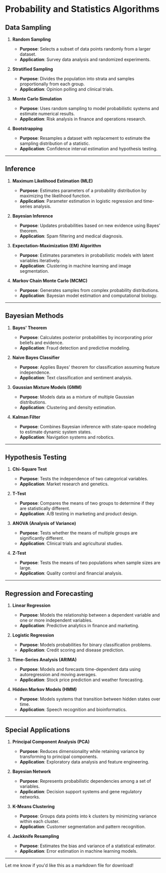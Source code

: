 # Probability and Statistics Algorithms

## Data Sampling
1. **Random Sampling**  
   - **Purpose**: Selects a subset of data points randomly from a larger dataset.  
   - **Application**: Survey data analysis and randomized experiments.

2. **Stratified Sampling**  
   - **Purpose**: Divides the population into strata and samples proportionally from each group.  
   - **Application**: Opinion polling and clinical trials.

3. **Monte Carlo Simulation**  
   - **Purpose**: Uses random sampling to model probabilistic systems and estimate numerical results.  
   - **Application**: Risk analysis in finance and operations research.

4. **Bootstrapping**  
   - **Purpose**: Resamples a dataset with replacement to estimate the sampling distribution of a statistic.  
   - **Application**: Confidence interval estimation and hypothesis testing.

---

## Inference
1. **Maximum Likelihood Estimation (MLE)**  
   - **Purpose**: Estimates parameters of a probability distribution by maximizing the likelihood function.  
   - **Application**: Parameter estimation in logistic regression and time-series analysis.

2. **Bayesian Inference**  
   - **Purpose**: Updates probabilities based on new evidence using Bayes' theorem.  
   - **Application**: Spam filtering and medical diagnosis.

3. **Expectation-Maximization (EM) Algorithm**  
   - **Purpose**: Estimates parameters in probabilistic models with latent variables iteratively.  
   - **Application**: Clustering in machine learning and image segmentation.

4. **Markov Chain Monte Carlo (MCMC)**  
   - **Purpose**: Generates samples from complex probability distributions.  
   - **Application**: Bayesian model estimation and computational biology.

---

## Bayesian Methods
1. **Bayes' Theorem**  
   - **Purpose**: Calculates posterior probabilities by incorporating prior beliefs and evidence.  
   - **Application**: Fraud detection and predictive modeling.

2. **Naive Bayes Classifier**  
   - **Purpose**: Applies Bayes' theorem for classification assuming feature independence.  
   - **Application**: Text classification and sentiment analysis.

3. **Gaussian Mixture Models (GMM)**  
   - **Purpose**: Models data as a mixture of multiple Gaussian distributions.  
   - **Application**: Clustering and density estimation.

4. **Kalman Filter**  
   - **Purpose**: Combines Bayesian inference with state-space modeling to estimate dynamic system states.  
   - **Application**: Navigation systems and robotics.

---

## Hypothesis Testing
1. **Chi-Square Test**  
   - **Purpose**: Tests the independence of two categorical variables.  
   - **Application**: Market research and genetics.

2. **T-Test**  
   - **Purpose**: Compares the means of two groups to determine if they are statistically different.  
   - **Application**: A/B testing in marketing and product design.

3. **ANOVA (Analysis of Variance)**  
   - **Purpose**: Tests whether the means of multiple groups are significantly different.  
   - **Application**: Clinical trials and agricultural studies.

4. **Z-Test**  
   - **Purpose**: Tests the means of two populations when sample sizes are large.  
   - **Application**: Quality control and financial analysis.

---

## Regression and Forecasting
1. **Linear Regression**  
   - **Purpose**: Models the relationship between a dependent variable and one or more independent variables.  
   - **Application**: Predictive analytics in finance and marketing.

2. **Logistic Regression**  
   - **Purpose**: Models probabilities for binary classification problems.  
   - **Application**: Credit scoring and disease prediction.

3. **Time-Series Analysis (ARIMA)**  
   - **Purpose**: Models and forecasts time-dependent data using autoregression and moving averages.  
   - **Application**: Stock price prediction and weather forecasting.

4. **Hidden Markov Models (HMM)**  
   - **Purpose**: Models systems that transition between hidden states over time.  
   - **Application**: Speech recognition and bioinformatics.

---

## Special Applications
1. **Principal Component Analysis (PCA)**  
   - **Purpose**: Reduces dimensionality while retaining variance by transforming to principal components.  
   - **Application**: Exploratory data analysis and feature engineering.

2. **Bayesian Network**  
   - **Purpose**: Represents probabilistic dependencies among a set of variables.  
   - **Application**: Decision support systems and gene regulatory networks.

3. **K-Means Clustering**  
   - **Purpose**: Groups data points into k clusters by minimizing variance within each cluster.  
   - **Application**: Customer segmentation and pattern recognition.

4. **Jackknife Resampling**  
   - **Purpose**: Estimates the bias and variance of a statistical estimator.  
   - **Application**: Error estimation in machine learning models.

---

Let me know if you'd like this as a markdown file for download!
